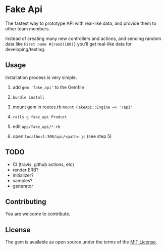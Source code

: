 # Fake Api

The fastest way to prototype API with real-like data, and provide them to other team members.

Instead of creating many new controllers and actions, and sending random data like `First name #{rand(100)}` you'll get real-like data for developing/testing.

## Usage

Installation process is very simple.

1) add `gem 'fake_api'` to the Gemfile

2) `bundle install`

3) mount gem in routes.rb `mount FakeApi::Engine => '/api'`

4) `rails g fake_api Product`

5) edit `app/fake_api/*.rb`

6) open `localhost:300/api/<path>.js` (see step 5)

## TODO

- CI (travis, github actions, etc)
- render ERB?
- initializer?
- samples?
- generator

## Contributing

You are welcome to contribute.

## License
The gem is available as open source under the terms of the [MIT License](https://opensource.org/licenses/MIT).